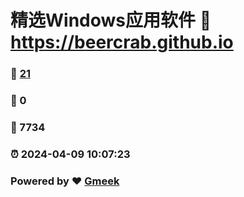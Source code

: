 # 精选Windows应用软件 :link: https://beercrab.github.io 
### :page_facing_up: [21](https://beercrab.github.io/tag.html) 
### :speech_balloon: 0 
### :hibiscus: 7734 
### :alarm_clock: 2024-04-09 10:07:23 
### Powered by :heart: [Gmeek](https://github.com/Meekdai/Gmeek)
